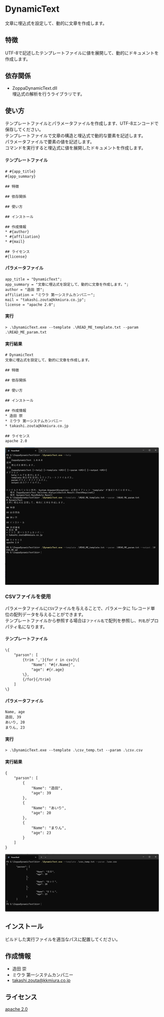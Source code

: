 # DynamicText
文章に埋込式を設定して、動的に文章を作成します。  
  
## 特徴
UTF-8で記述したテンプレートファイルに値を展開して、動的にドキュメントを作成します。  
  
## 依存関係
* ZoppaDynamicText.dll  
  埋込式の解析を行うライブラリです。  
  
## 使い方
テンプレートファイルとパラメータファイルを作成します、UTF-8エンコードで保存してください。  
テンプレートファイルで文章の構造と埋込式で動的な要素を記述します。  
パラメータファイルで要素の値を記述します。  
コマンドを実行すると埋込式に値を展開したドキュメントを作成します。  
  
#### テンプレートファイル 
```
# #{app_title}
#{app_summary}  
  
## 特徴
  
## 依存関係
  
## 使い方
  
## インストール
  
## 作成情報
* #{author}
* #{affiliation}
* #{mail}
  
## ライセンス
#{license}
```
#### パラメータファイル
```
app_title = "DynamicText";
app_summary = "文章に埋込式を設定して、動的に文章を作成します。";
author = "造田 崇";
affiliation = "ミウラ 第一システムカンパニー";
mail = "takashi.zouta@kkmiura.co.jp";
license = "apache 2.0";
```
#### 実行
```
> .\DynamicText.exe --template .\READ_ME_template.txt --param .\READ_ME_param.txt
```
#### 実行結果
```
# DynamicText
文章に埋込式を設定して、動的に文章を作成します。

## 特徴

## 依存関係

## 使い方

## インストール

## 作成情報
* 造田 崇
* ミウラ 第一システムカンパニー
* takashi.zouta@kkmiura.co.jp

## ライセンス
apache 2.0
```
![画像1](img/img.png)
  
### CSVファイルを使用
パラメータファイルに`CSV`ファイルを与えることで、パラメータに 1レコード単位の配列データを与えることができます。  
テンプレートファイルから参照する場合は`ファイル名`で配列を参照し、`列名`がプロパティ名になります。  
  
#### テンプレートファイル 
```
\{
	"parson": [
		{trim ','}{for r in csv}\{
			"Name": "#{r.Name}",
			"age": #{r.age}
		\},
		{/for}{/trim}
	]
\}
```
#### パラメータファイル
```
Name, age
造田, 39
あいり, 20
まりん, 23
```
#### 実行
```
> .\DynamicText.exe --template .\csv_temp.txt --param .\csv.csv
```
#### 実行結果
```
{
	"parson": [
		{
			"Name": "造田",
			"age": 39
		},
		{
			"Name": "あいり",
			"age": 20
		},
		{
			"Name": "まりん",
			"age": 23
		}
	]
}
```
![画像2](img/img2.png)
  
## インストール
ビルドした実行ファイルを適当なパスに配置してください。  
  
## 作成情報
* 造田 崇
* ミウラ 第一システムカンパニー
* takashi.zouta@kkmiura.co.jp
  
## ライセンス
[apache 2.0](https://github.com/zoppa-software/ZoppaDynamicText?tab=Apache-2.0-1-ov-file)
